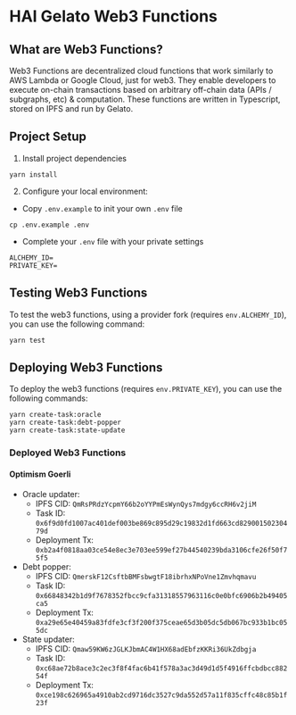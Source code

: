 # HAI Gelato Web3 Functions

## What are Web3 Functions?

Web3 Functions are decentralized cloud functions that work similarly to AWS Lambda or Google Cloud, just for web3. They enable developers to execute on-chain transactions based on arbitrary off-chain data (APIs / subgraphs, etc) & computation. These functions are written in Typescript, stored on IPFS and run by Gelato.

## Project Setup

1. Install project dependencies

```
yarn install
```

2. Configure your local environment:

- Copy `.env.example` to init your own `.env` file

```
cp .env.example .env
```

- Complete your `.env` file with your private settings
```
ALCHEMY_ID=
PRIVATE_KEY=
```

## Testing Web3 Functions
To test the web3 functions, using a provider fork (requires `env.ALCHEMY_ID`), you can use the following command:
```
yarn test
```

## Deploying Web3 Functions
To deploy the web3 functions (requires `env.PRIVATE_KEY`), you can use the following commands:
```
yarn create-task:oracle
yarn create-task:debt-popper
yarn create-task:state-update
```

### Deployed Web3 Functions
#### Optimism Goerli
- Oracle updater: 
  - IPFS CID: `QmRsPRdzYcpmY66b2oYYPmEsWynQys7mdgy6ccRH6v2jiM`
  - Task ID: `0x6f9d0fd1007ac401def003be869c895d29c19832d1fd663cd82900150230479d`
  - Deployment Tx: `0xb2a4f0818aa03ce54e8ec3e703ee599ef27b44540239bda3106cfe26f50f75f5`
- Debt popper:
  - IPFS CID: `QmerskF12CsftbBMFsbwgtF18ibrhxNPoVne1Zmvhqmavu`
  - Task ID: `0x66848342b1d9f7678352fbcc9cfa31318557963116c0e0bfc6906b2b49405ca5`
  - Deployment Tx: `0xa29e65e40459a83fdfe3cf3f200f375ceae65d3b05dc5db067bc933b1bc055dc`
- State updater:
  - IPFS CID: `Qmaw59KW6zJGLKJbmAC4W1HX68adEbfzKKRi36UkZdbgja`
  - Task ID: `0xc68ae72b8ace3c2ec3f8f4fac6b41f578a3ac3d49d1d5f4916ffcbdbcc88254f`
  - Deployment Tx: `0xce198c626965a4910ab2cd9716dc3527c9da552d57a11f835cffc48c85b1f23f`